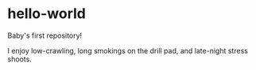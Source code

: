 # hello-world
Baby's first repository!

I enjoy low-crawling, long smokings on the drill pad, and late-night stress shoots.

